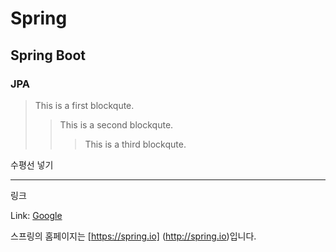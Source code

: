 

# Spring
## Spring Boot
### JPA



> This is a first blockqute.
>	> This is a second blockqute.
>	>	> This is a third blockqute.


수평선 넣기
* * *

링크

Link: [Google][googlelink]

[googlelink]: https://google.com "Go google"

스프링의 홈페이지는 [https://spring.io] (http://spring.io)입니다.